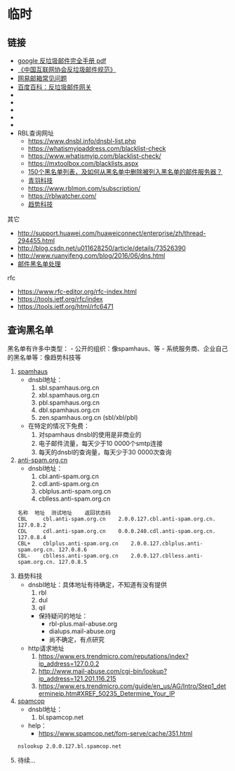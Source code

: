 # 临时

## 链接

- [google 反垃圾邮件完全手册 pdf](https://books.google.com.hk/books?id=ng3JODtYRVMC&pg=PA6&lpg=PA6&dq=%E5%8F%8D%E5%9E%83%E5%9C%BE%E9%82%AE%E4%BB%B6%E5%AE%8C%E5%85%A8%E6%89%8B%E5%86%8C+pdf&source=bl&ots=2JjgpSVjvS&sig=Ayz__fO6Bkzpvcl_Nkjp4SEKPdU&hl=zh-CN&sa=X&ved=0ahUKEwi3ksurwObZAhVIGZQKHVmACKgQ6AEIJjAA#v=onepage&q=%E5%8F%8D%E5%9E%83%E5%9C%BE%E9%82%AE%E4%BB%B6%E5%AE%8C%E5%85%A8%E6%89%8B%E5%86%8C%20pdf&f=false)
- [《中国互联网协会反垃圾邮件规范》](http://www.isc.org.cn/hyzl/hyzl/listinfo-15601.html)
- [网易邮箱常见问题](http://feedback.mail.163.com/FeedBack/feedback.do?method=index#)
- [百度百科：反垃圾邮件网关](https://baike.baidu.com/item/%E5%8F%8D%E5%9E%83%E5%9C%BE%E9%82%AE%E4%BB%B6%E7%BD%91%E5%85%B3/6749971?fr=aladdin)
- []()
- []()
- []()
- []()
- []()
- RBL查询网址
    - https://www.dnsbl.info/dnsbl-list.php
    - https://whatismyipaddress.com/blacklist-check
    - https://www.whatismyip.com/blacklist-check/
    - https://mxtoolbox.com/blacklists.aspx
    - [150个黑名单列表，及如何从黑名单中删除被列入黑名单的邮件服务器？](https://www.emailcamel.org/node/107)
    - [青羽科技](http://www.check-rbl.com/)
    - https://www.rblmon.com/subscription/
    - https://rblwatcher.com/
    - [趋势科技](https://www.ers.trendmicro.com/)

其它
- http://support.huawei.com/huaweiconnect/enterprise/zh/thread-294455.html
- http://blog.csdn.net/u011628250/article/details/73526390
- http://www.ruanyifeng.com/blog/2016/06/dns.html
- [邮件黑名单处理](http://blog.51cto.com/liaoen/872455)

rfc
- https://www.rfc-editor.org/rfc-index.html
- https://tools.ietf.org/rfc/index
- https://tools.ietf.org/html/rfc6471

## 查询黑名单

黑名单有许多中类型：
    - 公开的组织：像spamhaus、等
    - 系统服务商、企业自己的黑名单等：像趋势科技等

1. [spamhaus]()
    - dnsbl地址：
        1. sbl.spamhaus.org.cn
        2. xbl.spamhaus.org.cn
        3. pbl.spamhaus.org.cn
        4. dbl.spamhaus.org.cn
        5. zen.spamhaus.org.cn (sbl/xbl/pbl)
    - 在特定的情况下免费：
        1. 对spamhaus dnsbl的使用是非商业的
        2. 电子邮件流量，每天少于10 0000个smtp连接
        3. 每天的dnsbl的查询量，每天少于30 0000次查询
2. [anti-spam.org.cn]()
    - dnsbl地址：
        1. cbl.anti-spam.org.cn
        2. cdl.anti-spam.org.cn
        3. cblplus.anti-spam.org.cn
        4. cblless.anti-spam.org.cn
    ```
    名称	地址	测试地址	返回状态码
    CBL	    cbl.anti-spam.org.cn	2.0.0.127.cbl.anti-spam.org.cn.	127.0.8.2
    CDL	    cdl.anti-spam.org.cn	0.0.0.240.cdl.anti-spam.org.cn.	127.0.8.4
    CBL+	cblplus.anti-spam.org.cn	2.0.0.127.cblplus.anti-spam.org.cn.	127.0.8.6
    CBL-	cblless.anti-spam.org.cn	2.0.0.127.cblless.anti-spam.org.cn.	127.0.8.5
    ```
3. 趋势科技
    - dnsbl地址：具体地址有待确定，不知道有没有提供
        1. rbl
        2. dul
        3. qil
        - 保持疑问的地址：
            - rbl-plus.mail-abuse.org
            - dialups.mail-abuse.org
            - 尚不确定，有点研究
    - http请求地址
        1. https://www.ers.trendmicro.com/reputations/index?ip_address=127.0.0.2
        2. http://www.mail-abuse.com/cgi-bin/lookup?ip_address=121.201.116.215
        3. https://www.ers.trendmicro.com/guide/en_us/AG/Intro/Step1_determineip.htm#XREF_50235_Determine_Your_IP
4. [spamcop](https://www.spamcop.net)
    - dnsbl地址：
        1. bl.spamcop.net
    - help：
        - https://www.spamcop.net/fom-serve/cache/351.html
    ```
    nslookup 2.0.0.127.bl.spamcop.net
    ```
5. 待续...


